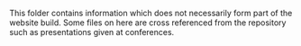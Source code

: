 This folder contains information which does not necessarily form part of the website build.
Some files on here are cross referenced from the repository such as presentations given at conferences.
